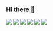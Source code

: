 ### Hi there 👋

<img align='left' src='https://img.shields.io/badge/python-3670A0?style=for-the-badge&logo=python&logoColor=ffdd54' />
<img align='left' src='https://img.shields.io/badge/typescript-%23007ACC.svg?style=for-the-badge&logo=typescript&logoColor=white' />
<img align='left' src='https://img.shields.io/badge/Solidity-%23363636.svg?style=for-the-badge&logo=solidity&logoColor=white' />
<img align='left' src='https://img.shields.io/badge/node.js-6DA55F?style=for-the-badge&logo=node.js&logoColor=white' />
<img align='left' src='https://img.shields.io/badge/react-%2320232a.svg?style=for-the-badge&logo=react&logoColor=%2361DAFB' />
<img align='left' src='https://img.shields.io/badge/SASS-hotpink.svg?style=for-the-badge&logo=SASS&logoColor=white' />



<!--
**TheShy101/TheShy101** is a ✨ _special_ ✨ repository because its `README.md` (this file) appears on your GitHub profile.

Here are some ideas to get you started:

- 🔭 I’m currently working on ...
- 🌱 I’m currently learning ...
- 👯 I’m looking to collaborate on ...
- 🤔 I’m looking for help with ...
- 💬 Ask me about ...
- 📫 How to reach me: ...
- 😄 Pronouns: ...
- ⚡ Fun fact: ...
-->
